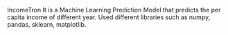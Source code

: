 IncomeTron
It is a Machine Learning Prediction Model that predicts the per capita income of different year.
Used different libraries such as numpy, pandas, sklearn, matplotlib. 


